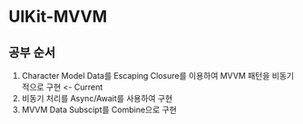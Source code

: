 # UIKit-MVVM

## 공부 순서
1. Character Model Data를 Escaping Closure를 이용하여 MVVM 패턴을 비동기적으로 구현 <- Current
2. 비동기 처리를 Async/Await를 사용하여 구현
3. MVVM Data Subscipt를 Combine으로 구현